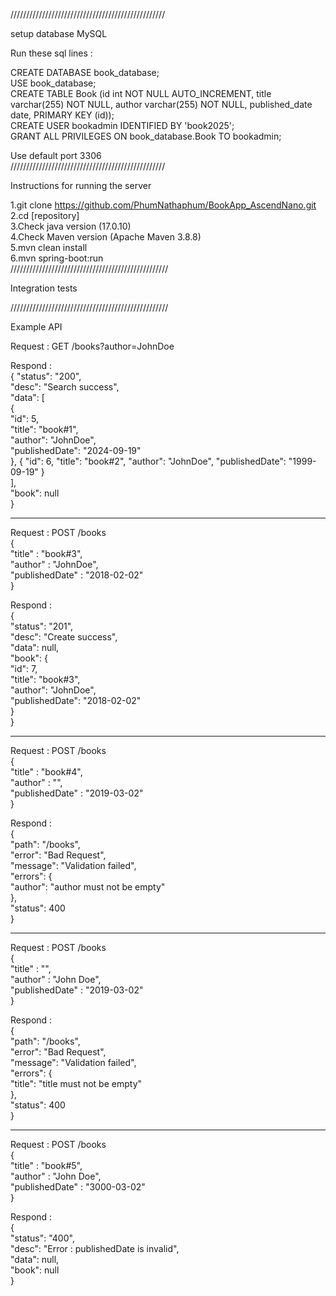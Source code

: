 /////////////////////////////////////////////////

setup database MySQL  

Run these sql lines :  

CREATE DATABASE book_database;  
USE book_database;  
CREATE TABLE Book (id int NOT NULL AUTO_INCREMENT, title varchar(255) NOT NULL, author varchar(255) NOT NULL, published_date date, PRIMARY KEY (id));  
CREATE USER bookadmin IDENTIFIED BY 'book2025';  
GRANT ALL PRIVILEGES ON book_database.Book TO bookadmin;  

Use default port 3306  
/////////////////////////////////////////////////  

Instructions for running the server  

1.git clone https://github.com/PhumNathaphum/BookApp_AscendNano.git  
2.cd [repository]  
3.Check java version (17.0.10)  
4.Check Maven version (Apache Maven 3.8.8)  
5.mvn clean install  
6.mvn spring-boot:run  
//////////////////////////////////////////////////  

Integration tests  

//////////////////////////////////////////////////  

Example API  

Request : GET /books?author=JohnDoe  

Respond :  
{
    "status": "200",  
    "desc": "Search success",  
    "data": [  
        {  
            "id": 5,  
            "title": "book#1",  
            "author": "JohnDoe",  
            "publishedDate": "2024-09-19"  
        },
        {
            "id": 6,
            "title": "book#2",
            "author": "JohnDoe",
            "publishedDate": "1999-09-19"
        }  
    ],  
    "book": null  
}  

-------------------------------------  

Request : POST /books  
{  
    "title" : "book#3",  
    "author" : "JohnDoe",  
    "publishedDate" : "2018-02-02"   
}  

Respond :  
{  
    "status": "201",  
    "desc": "Create success",  
    "data": null,  
    "book": {  
        "id": 7,  
        "title": "book#3",  
        "author": "JohnDoe",  
        "publishedDate": "2018-02-02"  
    }  
}  

---------------------------------------  

Request : POST /books  
{  
    "title" : "book#4",  
    "author" : "",  
    "publishedDate" : "2019-03-02"   
}  

Respond :  
{  
    "path": "/books",  
    "error": "Bad Request",  
    "message": "Validation failed",  
    "errors": {  
        "author": "author must not be empty"  
    },  
    "status": 400  
}  

----------------------------------------  

Request : POST /books  
{  
    "title" : "",  
    "author" : "John Doe",  
    "publishedDate" : "2019-03-02"   
}  

Respond :  
{  
    "path": "/books",  
    "error": "Bad Request",  
    "message": "Validation failed",  
    "errors": {  
        "title": "title must not be empty"  
    },  
    "status": 400  
}  

-------------------------------------  

Request : POST /books  
{  
    "title" : "book#5",  
    "author" : "John Doe",  
    "publishedDate" : "3000-03-02"   
}  

Respond :  
{  
    "status": "400",  
    "desc": "Error : publishedDate is invalid",  
    "data": null,  
    "book": null  
}  
